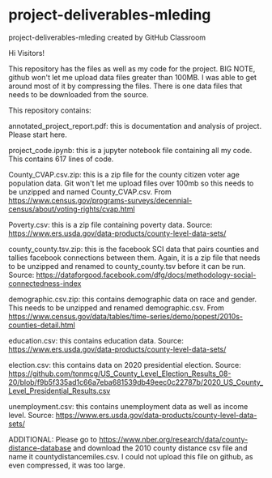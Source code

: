 # project-deliverables-mleding
project-deliverables-mleding created by GitHub Classroom


Hi Visitors!

This repository has the files as well as my code for the project. BIG NOTE, github won't let me upload data files greater than 100MB. I was able
to get around most of it by compressing the files. There is one data files that needs to be downloaded from the source.

This repository contains:

annotated_project_report.pdf: this is documentation and analysis of project. Please start here.

project_code.ipynb: this is a jupyter notebook file containing all my code. This contains 617 lines of code.

County_CVAP.csv.zip: this is a zip file for the county citizen voter age population data. Git won't let me upload files over 100mb so this needs to be unzipped and 
  named County_CVAP.csv. From https://www.census.gov/programs-surveys/decennial-census/about/voting-rights/cvap.html

Poverty.csv: this is a zip file containing poverty data. Source: https://www.ers.usda.gov/data-products/county-level-data-sets/

county_county.tsv.zip: this is the facebook SCI data that pairs counties and tallies facebook connections between them. Again, it is a zip file 
  that needs to be unzipped and renamed to county_county.tsv before it can be run. Source: https://dataforgood.facebook.com/dfg/docs/methodology-social-connectedness-index


demographic.csv.zip: this contains demographic data on race and gender. This needs to be unzipped and renamed demographic.csv. 
  From https://www.census.gov/data/tables/time-series/demo/popest/2010s-counties-detail.html

education.csv: this contains education data. Source: https://www.ers.usda.gov/data-products/county-level-data-sets/

election.csv: this contains data on 2020 presidential election.
  Source: https://github.com/tonmcg/US_County_Level_Election_Results_08-20/blob/f9b5f335ad1c66a7eba681539db49eec0c22787b/2020_US_County_Level_Presidential_Results.csv

unemployment.csv: this contains unemployment data as well as income level. Source: https://www.ers.usda.gov/data-products/county-level-data-sets/

ADDITIONAL:
Please go to https://www.nber.org/research/data/county-distance-database and download the 2010 county distance csv file and name it countydistancemiles.csv. 
I could not upload this file on github, as even compressed, it was too large. 
